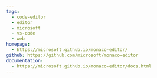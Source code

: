 ```yaml
---
tags:
  - code-editor
  - editor
  - microsoft
  - vs-code
  - web
homepage:
  - https://microsoft.github.io/monaco-editor/
github: https://github.com/microsoft/monaco-editor
documentation:
  - https://microsoft.github.io/monaco-editor/docs.html
---
```

